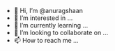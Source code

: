 - 👋 Hi, I’m @anuragshaan
- 👀 I’m interested in ...
- 🌱 I’m currently learning ...
- 💞️ I’m looking to collaborate on ...
- 📫 How to reach me ...

<!---
anuragshaan/anuragshaan is a ✨ special ✨ repository because its `README.md` (this file) appears on your GitHub profile.
You can click the Preview link to take a look at your changes.
--->
